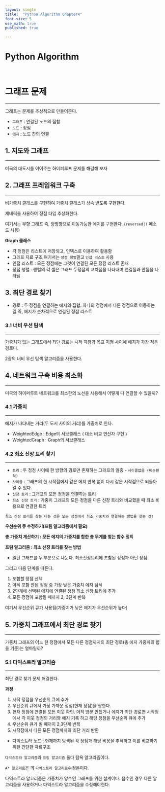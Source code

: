 ```yaml
---
layout: single
title:  "Python Algorithm Chapter4"
font-size: 5
use_math: true
published: true

---
```

# Python Algorithm

<br/>



# **그래프 문제**
---
그래프는 문제를 추상적으로 만들어준다.

* `그래프` : 연결된 노드의 집합 
* `노드` : 정점
* `에지` : 노드 간의 연결

## **1. 지도와 그래프**
---
미국의 대도시를 이어주는 하이퍼루프 문제를 해결해 보자

## **2. 그래프 프레임워크 구축**
---
비가중치 클래스를 구현하여 가중치 클래스가 상속 받도록 구현한다. 

제네릭을 사용하여 정점 타입 추상화한다.

여기서는 무향 그래프 즉, 양방향으로 이동가능한 에지를 구현한다. (`reversed()` 메소드 사용)

**Graph 클래스**

* 각 정점은 리스트에 저장되고, 인덱스로 이용하여 활용함
* 그래프 자료 구조 여기서는 `정점 행렬`말고 `인접 리스트` 사용
* 인접 리스트 : 모든 정점에는 그것이 연결된 모든 정점 리스트 존재
* 정점 행렬 : 행렬의 각 셀은 그래프 두정점의 교차점을 나타내며 연결됨과 안됨을 나타냄

## **3. 최단 경로 찾기**

* 경로 : 두 정점을 연결하는 에지의 집합. 하나의 정점에서 다른 정점으로 이동하는 길 즉, 에지가 순차적으로 연결된 정점 리스트

### **3.1 너비 우선 탐색**
--- 
가중치가 없는 그래프에서 최단 경로는 시작 지점과 목표 지점 사이에 에지가 가장 적은 경로다.

2장의 너비 우선 탐색 알고리즘을 사용한다.

## **4. 네트워크 구축 비용 최소화**
---
미국의 하이퍼루트 네트워크를 최소한의 노선을 사용해서 어떻게 다 연결할 수 있을까?

### **4.1 가중치**
---
에지가 나타내는 거리(두 도시 사이의 거리)를 가중치로 한다.

* WeightedEdge : Edge의 서브클래스 ( 대소 비교 연산자 구현 )
* WeightedGraph : Graph의 서브클래스

### **4.2 최소 신장 트리 찾기**
---
* `트리` : 두 정점 사이에 한 방향의 경로만 존재하는 그래프의 일종 - `사이클없음 (비순환적)`
* `사이클` : 그래프의 한 시작점에서 같은 에지 반복 없이 다시 같은 시작점으로 되돌아갈 수 있다.
* `신장 트리` : 그래프의 모든 정점을 연결하는 트리 
* `최소 신장 트리` : 가중치 그래프의 모든 정점을 다른 신장 트리와 비교했을 때 최소 비용으로 연결한 트리

`최소 신장 트리를 찾는 다는 것은 모든 정점에서 최소 가중치와 연결하는 방법을 찾는 것!`

**우선순위 큐 수정하기(프림 알고리즘에서 필요)**


**총 가중치 계산하기 : 모든 에지의 가중치를 합한 총 무게를 찾는 함수 정의**


**프림 알고리즘 : 최소 신장 트리를 찾는 방법**

* 일단 그래프를 두 부분으로 나눈다. 최소신장트리에 포함된 정점과 아닌 정점

그리고 다음 단계를 따른다.
1. 포함할 정점 선택
2. 아직 포함 안된 정점 중 가장 낮은 가중치 에지 탐색
3. 2단계에 선택된 에지에 연결된 정점 최소 신장 트리에 추가
4. 모든 정점이 포함될 때까지 2, 3단계 반복

여기서 우선순위 큐가 사용됨(가중치가 낮은 에지가 우선순위가 높다)

## **5. 가중치 그래프에서 최단 경로 찾기**
---
가중치 그래프의 어느 한 정점에서 모든 다른 정점까지의 최단 경로(총 에지 가중치의 합을 기준)는 얼마일까?

### **5.1 다익스트라 알고리즘**
---
최단 경로 찾기 문제 해결한다.

**과정**
1. 시작 정점을 우선순위 큐에 추가
2. 우선순위 큐에서 가장 가까운 정점(현재 정점)을 팝한다.
3. 현재 정점에 연결된 모든 이웃 확인. 아직 방문 안됬거나 에지가 최단 경로면 시작점에서 각 이웃 정점의 거리와 에지 기록 하고 해당 정점을 우선순위 큐에 추가
4. 우선순위 큐가 빌 때까지 2,3단계 반복
5. 시작점에서 다른 모든 정점까지의 최단 거리 반환


* 다익스트라 노드 : 현재까지 탐색된 각 정점과 해당 비용을 추적하고 이를 비교하기 위한 간단한 자료구조

`다익스트라 알고리즘`과 `프림 알고리즘` 둘다 탐욕 알고리즘이다.

`A* 알고리즘`은 의 `다익스트라 알고리즘`수정본이다.

다익스트라 알고리즘은 가중치가 양수인 그래프를 위한 설계이다. 음수인 경우 다른 알고리즘을 사용하거나 다익스트라 알고리즘을 수정해야한다.
